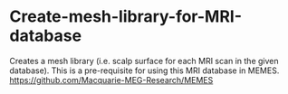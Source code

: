 # Create-mesh-library-for-MRI-database

Creates a mesh library (i.e. scalp surface for each MRI scan in the given database). This is a pre-requisite for using this MRI database in MEMES. https://github.com/Macquarie-MEG-Research/MEMES
